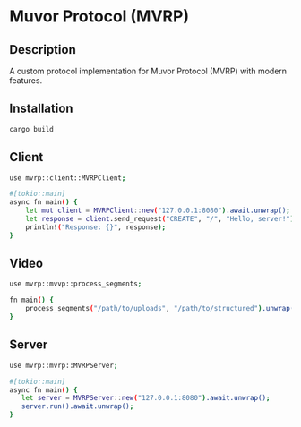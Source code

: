 # Muvor Protocol (MVRP)

## Description

A custom protocol implementation for Muvor Protocol (MVRP) with modern features.

## Installation

```bash
cargo build
```

## Client

```bash
use mvrp::client::MVRPClient;

#[tokio::main]
async fn main() {
    let mut client = MVRPClient::new("127.0.0.1:8080").await.unwrap();
    let response = client.send_request("CREATE", "/", "Hello, server!").await.unwrap();
    println!("Response: {}", response);
}
```

## Video

```bash
use mvrp::mvvp::process_segments;

fn main() {
    process_segments("/path/to/uploads", "/path/to/structured").unwrap();
}
```

## Server

 ```bash
 use mvrp::mvrp::MVRPServer;

#[tokio::main]
async fn main() {
    let server = MVRPServer::new("127.0.0.1:8080").await.unwrap();
    server.run().await.unwrap();
}
```
